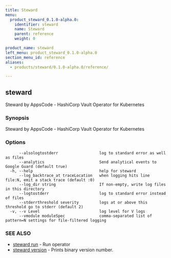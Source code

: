 ```yaml
---
title: Steward
menu:
  product_steward_0.1.0-alpha.0:
    identifier: steward
    name: Steward
    parent: reference
    weight: 0

product_name: steward
left_menu: product_steward_0.1.0-alpha.0
section_menu_id: reference
aliases:
  - products/steward/0.1.0-alpha.0/reference/

---
```

## steward

Steward by AppsCode - HashiCorp Vault Operator for Kubernetes

### Synopsis


Steward by AppsCode - HashiCorp Vault Operator for Kubernetes

### Options

```
      --alsologtostderr                  log to standard error as well as files
      --analytics                        Send analytical events to Google Guard (default true)
  -h, --help                             help for steward
      --log_backtrace_at traceLocation   when logging hits line file:N, emit a stack trace (default :0)
      --log_dir string                   If non-empty, write log files in this directory
      --logtostderr                      log to standard error instead of files
      --stderrthreshold severity         logs at or above this threshold go to stderr (default 2)
  -v, --v Level                          log level for V logs
      --vmodule moduleSpec               comma-separated list of pattern=N settings for file-filtered logging
```

### SEE ALSO
* [steward run](/docs/reference/steward_run.md)	 - Run operator
* [steward version](/docs/reference/steward_version.md)	 - Prints binary version number.

